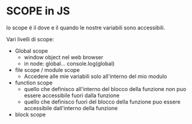 # SCOPE in JS 

lo scope é il dove e il quando le nostre variabili sono accessibili.

Vari livelli di scope: 

* Global scope
  * window object nel web browser
  * in node: global... console.log(global)
* file scope / module scope
  * Accedere alle mie variabili solo all'interno del mio modulo
* function scope 
   * quello che definisco all'interno del blocco della funzione non puo essere accessibile fuori dalla funzione 
   * quello che definisco fuori del blocco della funzione puo essere accessibile dall'interno della funzione 
* block scope 